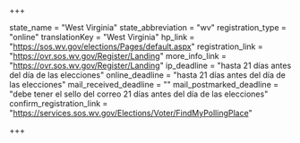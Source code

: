 +++

state_name = "West Virginia"
state_abbreviation = "wv"
registration_type = "online"
translationKey = "West Virginia"
hp_link = "https://sos.wv.gov/elections/Pages/default.aspx"
registration_link = "https://ovr.sos.wv.gov/Register/Landing"
more_info_link = "https://ovr.sos.wv.gov/Register/Landing"
ip_deadline = "hasta 21 días antes del día de las elecciones"
online_deadline = "hasta 21 días antes del día de las elecciones"
mail_received_deadline = ""
mail_postmarked_deadline = "debe tener el sello del correo 21 días antes del día de las elecciones"
confirm_registration_link = "https://services.sos.wv.gov/Elections/Voter/FindMyPollingPlace"

+++